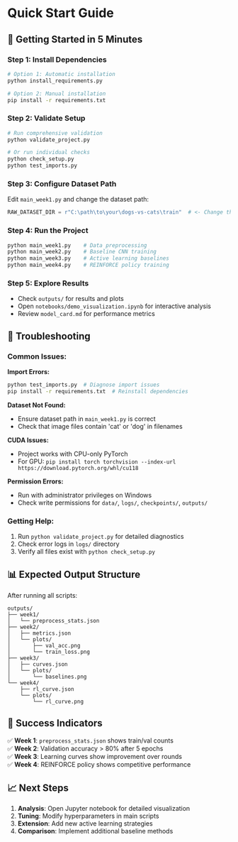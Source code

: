 # Quick Start Guide

## 🚀 Getting Started in 5 Minutes

### Step 1: Install Dependencies
```bash
# Option 1: Automatic installation
python install_requirements.py

# Option 2: Manual installation
pip install -r requirements.txt
```

### Step 2: Validate Setup
```bash
# Run comprehensive validation
python validate_project.py

# Or run individual checks
python check_setup.py
python test_imports.py
```

### Step 3: Configure Dataset Path
Edit `main_week1.py` and change the dataset path:
```python
RAW_DATASET_DIR = r"C:\path\to\your\dogs-vs-cats\train"  # <- Change this
```

### Step 4: Run the Project
```bash
python main_week1.py    # Data preprocessing
python main_week2.py    # Baseline CNN training  
python main_week3.py    # Active learning baselines
python main_week4.py    # REINFORCE policy training
```

### Step 5: Explore Results
- Check `outputs/` for results and plots
- Open `notebooks/demo_visualization.ipynb` for interactive analysis
- Review `model_card.md` for performance metrics

## 🔧 Troubleshooting

### Common Issues:

**Import Errors:**
```bash
python test_imports.py  # Diagnose import issues
pip install -r requirements.txt  # Reinstall dependencies
```

**Dataset Not Found:**
- Ensure dataset path in `main_week1.py` is correct
- Check that image files contain 'cat' or 'dog' in filenames

**CUDA Issues:**
- Project works with CPU-only PyTorch
- For GPU: `pip install torch torchvision --index-url https://download.pytorch.org/whl/cu118`

**Permission Errors:**
- Run with administrator privileges on Windows
- Check write permissions for `data/`, `logs/`, `checkpoints/`, `outputs/`

### Getting Help:
1. Run `python validate_project.py` for detailed diagnostics
2. Check error logs in `logs/` directory
3. Verify all files exist with `python check_setup.py`

## 📊 Expected Output Structure

After running all scripts:
```
outputs/
├── week1/
│   └── preprocess_stats.json
├── week2/
│   ├── metrics.json
│   └── plots/
│       ├── val_acc.png
│       └── train_loss.png
├── week3/
│   ├── curves.json
│   └── plots/
│       └── baselines.png
└── week4/
    ├── rl_curve.json
    └── plots/
        └── rl_curve.png
```

## 🎯 Success Indicators

✅ **Week 1**: `preprocess_stats.json` shows train/val counts  
✅ **Week 2**: Validation accuracy > 80% after 5 epochs  
✅ **Week 3**: Learning curves show improvement over rounds  
✅ **Week 4**: REINFORCE policy shows competitive performance  

## 📈 Next Steps

1. **Analysis**: Open Jupyter notebook for detailed visualization
2. **Tuning**: Modify hyperparameters in main scripts
3. **Extension**: Add new active learning strategies
4. **Comparison**: Implement additional baseline methods